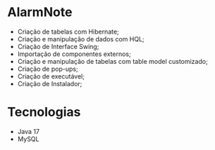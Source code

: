 # AlarmNote

* Criação de tabelas com Hibernate;
* Criação e manipulação de dados com HQL;
* Criação de Interface Swing;
* Importação de componentes externos;
* Criação e manipulação de tabelas com table model customizado;
* Criação de pop-ups;
* Criação de executável;
* Criação de Instalador;

# Tecnologias
* Java 17
* MySQL